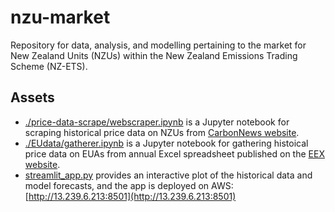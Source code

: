 # nzu-market
Repository for data, analysis, and modelling pertaining to the market for New Zealand Units (NZUs) within the New Zealand Emissions Trading Scheme (NZ-ETS).

## Assets
- [./price-data-scrape/webscraper.ipynb](./price-data-scrape/webscraper.ipynb) is a Jupyter notebook for scraping historical price data on NZUs from [CarbonNews website](https://www.carbonnews.co.nz/tag.asp?tag=Jarden+NZ+Market+Report).
- [./EUdata/gatherer.ipynb](./EUdata/gatherer.ipynb) is a Jupyter notebook for gathering histoical price data on EUAs from annual Excel spreadsheet published on the [EEX website](https://www.eex.com/en/market-data/environmental-markets/eua-primary-auction-spot-download).
- [streamlit_app.py](./streamlit_app.py) provides an interactive plot of the historical data and model forecasts, and the app is deployed on AWS: [http://13.239.6.213:8501](http://13.239.6.213:8501)
